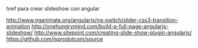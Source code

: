 href para crear slideshow con angular

http://www.nganimate.org/angularjs/ng-switch/slider-css3-transition-animation http://onehungrymind.com/build-a-full-page-angularjs-slideshow/ http://www.sitepoint.com/creating-slide-show-plugin-angularjs/ https://github.com/jsprodotcom/source
